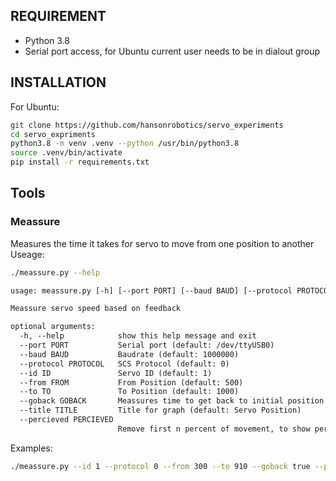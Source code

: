 ## REQUIREMENT
 - Python 3.8
 - Serial port access, for Ubuntu current user needs to be in dialout group
## INSTALLATION
For Ubuntu:

```bash
git clone https://github.com/hansonrobotics/servo_experiments
cd servo_expriments
python3.8 -m venv .venv --python /usr/bin/python3.8
source .venv/bin/activate
pip install -r requirements.txt
```

## Tools

### Meassure
Measures the time it takes for servo to move from one position to another
Useage:
```bash
./meassure.py --help
```
```txt
usage: meassure.py [-h] [--port PORT] [--baud BAUD] [--protocol PROTOCOL] [--id ID] [--from FROM] [--to TO] [--goback GOBACK] [--title TITLE] [--percieved PERCIEVED]

Meassure servo speed based on feedback

optional arguments:
  -h, --help            show this help message and exit
  --port PORT           Serial port (default: /dev/ttyUSB0)
  --baud BAUD           Baudrate (default: 1000000)
  --protocol PROTOCOL   SCS Protocol (default: 0)
  --id ID               Servo ID (default: 1)
  --from FROM           From Position (default: 500)
  --to TO               To Position (default: 1000)
  --goback GOBACK       Meassures time to get back to initial position as well (default: False)
  --title TITLE         Title for graph (default: Servo Position)
  --percieved PERCIEVED
                        Remove first n percent of movement, to show percieved stats (default: 0)
```
Examples:
```bash
./meassure.py --id 1 --protocol 0 --from 300 --to 910 --goback true --percieved 5

```
